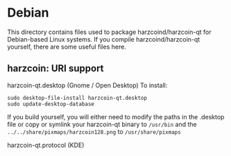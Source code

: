 
Debian
====================
This directory contains files used to package harzcoind/harzcoin-qt
for Debian-based Linux systems. If you compile harzcoind/harzcoin-qt yourself, there are some useful files here.

## harzcoin: URI support ##


harzcoin-qt.desktop  (Gnome / Open Desktop)
To install:

	sudo desktop-file-install harzcoin-qt.desktop
	sudo update-desktop-database

If you build yourself, you will either need to modify the paths in
the .desktop file or copy or symlink your harzcoin-qt binary to `/usr/bin`
and the `../../share/pixmaps/harzcoin128.png` to `/usr/share/pixmaps`

harzcoin-qt.protocol (KDE)

